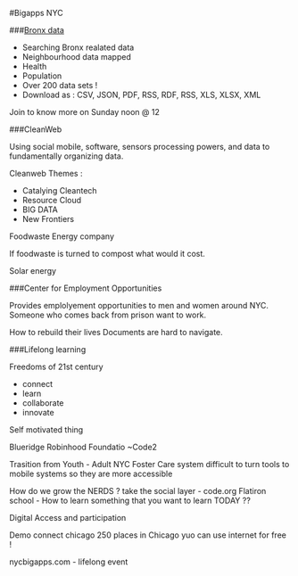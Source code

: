 #Bigapps NYC

###[Bronx data](bronx.lehman.cuny.edu)

+ Searching Bronx realated data
+ Neighbourhood data mapped
+ Health 
+ Population
+ Over 200 data sets !
+ Download as : CSV, JSON, PDF, RSS, RDF, RSS, XLS, XLSX, XML

Join to know more on Sunday noon @ 12


###CleanWeb

Using social mobile, software, sensors processing powers, and data to fundamentally organizing data.

Cleanweb Themes :

+ Catalying Cleantech
+ Resource Cloud
+ BIG DATA
+ New Frontiers

Foodwaste Energy company

If foodwaste is turned to compost what would it cost.


Solar energy

###Center for Employment Opportunities

Provides emplolyement opportunities to men and women around NYC.
Someone who comes back from prison want to work.

How to rebuild their lives
Documents are hard to navigate. 

###Lifelong learning

Freedoms of 21st century
+ connect
+ learn
+ collaborate
+ innovate

Self motivated thing

Blueridge
Robinhood Foundatio
~Code2 

Trasition from Youth - Adult
NYC Foster Care system
difficult to turn tools to mobile systems so they are more accessible

How do we grow the NERDS ?
take the social layer - code.org
Flatiron school - 
How to learn something that you want to learn TODAY ??

Digital Access and participation 


Demo connect chicago
250 places in Chicago yuo can use internet for free !

nycbigapps.com - lifelong event
